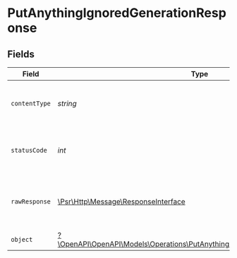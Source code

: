 # PutAnythingIgnoredGenerationResponse


## Fields

| Field                                                                                                                                               | Type                                                                                                                                                | Required                                                                                                                                            | Description                                                                                                                                         |
| --------------------------------------------------------------------------------------------------------------------------------------------------- | --------------------------------------------------------------------------------------------------------------------------------------------------- | --------------------------------------------------------------------------------------------------------------------------------------------------- | --------------------------------------------------------------------------------------------------------------------------------------------------- |
| `contentType`                                                                                                                                       | *string*                                                                                                                                            | :heavy_check_mark:                                                                                                                                  | HTTP response content type for this operation                                                                                                       |
| `statusCode`                                                                                                                                        | *int*                                                                                                                                               | :heavy_check_mark:                                                                                                                                  | HTTP response status code for this operation                                                                                                        |
| `rawResponse`                                                                                                                                       | [\Psr\Http\Message\ResponseInterface](https://www.php-fig.org/psr/psr-7/#33-psrhttpmessageresponseinterface)                                        | :heavy_minus_sign:                                                                                                                                  | Raw HTTP response; suitable for custom response parsing                                                                                             |
| `object`                                                                                                                                            | [?\OpenAPI\OpenAPI\Models\Operations\PutAnythingIgnoredGenerationResponseBody](../../Models/Operations/PutAnythingIgnoredGenerationResponseBody.md) | :heavy_minus_sign:                                                                                                                                  | OK                                                                                                                                                  |